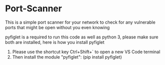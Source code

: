 # Port-Scanner
This is a simple port scanner for your network to check for any vulnerable ports that might be open without you even knowing

pyfiglet is a required to run this code as well as python 3, please make sure both are installed, here is how you install pyfiglet
1. Please use the shortcut key Ctrl+Shift+` to open a new VS Code terminal
2. Then install the module "pyfiglet": (pip install pyfiglet)
